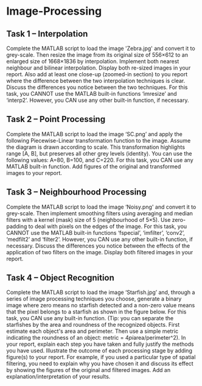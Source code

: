 # Image-Processing


## Task 1 – Interpolation 
Complete the MATLAB script to load the image 'Zebra.jpg' and convert it to grey-scale. Then resize
the image from its original size of 556×612 to an enlarged size of 1668×1836 by interpolation.
Implement both nearest neighbour and bilinear interpolation. Display both re-sized images in your
report. Also add at least one close-up (zoomed-in section) to you report where the difference between
the two interpolation techniques is clear. Discuss the differences you notice between the two
techniques. For this task, you CANNOT use the MATLAB built-in functions ‘imresize’ and ‘interp2’.
However, you CAN use any other built-in function, if necessary.

## Task 2 – Point Processing
Complete the MATLAB script to load the image ‘SC.png’ and apply the following Piecewise-Linear
transformation function to the image. Assume the diagram is drawn according to scale. This
transformation highlights range [A, B], but preserves all other grey levels (identity). You can use the
following values: A=80, B=100, and C=220. For this task, you CAN use any MATLAB built-in
function. Add figures of the original and transformed images to your report.

## Task 3 – Neighbourhood Processing 
Complete the MATLAB script to load the image ‘Noisy.png' and convert it to grey-scale. Then
implement smoothing filters using averaging and median filters with a kernel (mask) size of 5
(neighbourhood of 5×5). Use zero-padding to deal with pixels on the edges of the image. For this
task, you CANNOT use the MATLAB built-in functions ‘fspecial’, ‘imfilter’, ‘conv2’, ‘medfilt2’ and
‘filter2’. However, you CAN use any other built-in function, if necessary. Discuss the differences you
notice between the effects of the application of two filters on the image. Display both filtered images
in your report.

## Task 4 – Object Recognition
Complete the MATLAB script to load the image ‘Starfish.jpg’ and, through a series of image
processing techniques you choose, generate a binary image where zero means no starfish detected and
a non-zero value means that the pixel belongs to a starfish as shown in the figure below. For this task,
you CAN use any built-in function. (Tip: you can separate the starfishes by the area and roundness of
the recognized objects. First estimate each object's area and perimeter. Then use a simple metric
indicating the roundness of an object: metric = 4*pi*area/perimeter^2).
In your report, explain each step you have taken and fully justify the methods you have used.
Illustrate the outcome of each processing stage by adding figure(s) to your report. For example, if you
used a particular type of spatial filtering, you need to explain why you have chosen it and discuss its
effect by showing the figures of the original and filtered images. Add an explanation/interpretation of
your results.
